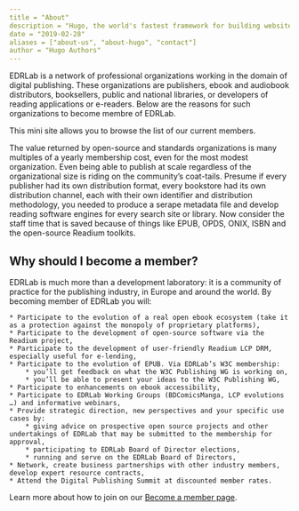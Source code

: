 ```yaml
---
title = "About"
description = "Hugo, the world's fastest framework for building websites"
date = "2019-02-28"
aliases = ["about-us", "about-hugo", "contact"]
author = "Hugo Authors"
---
```


EDRLab is a network of professional organizations working in the domain of digital publishing. These organizations are publishers, ebook and audiobook distributors, booksellers, public and national libraries, or developers of reading applications or e-readers. Below are the reasons for such organizations to become membre of EDRLab.

This mini site allows you to browse the list of our current members. 

The value returned by open-source and standards organizations is many multiples of a yearly membership cost, even for the most modest organization. Even being able to publish at scale regardless of the organizational size is riding on the community’s coat-tails.  Presume if every publisher had its own distribution format, every bookstore had its own distribution channel, each with their own identifier and distribution methodology, you needed to produce a serape metadata file and develop reading software engines for every search site or library.  Now consider the staff time that is saved because of things like EPUB, OPDS, ONIX, ISBN and the open-source Readium toolkits.

## Why should I become a member?

EDRLab is much more than a development laboratory: it is a community of practice for the publishing industry, in Europe and around the world. By becoming member of EDRLab you will:

    * Participate to the evolution of a real open ebook ecosystem (take it as a protection against the monopoly of proprietary platforms),
    * Participate to the development of open-source software via the Readium project,
    * Participate to the development of user-friendly Readium LCP DRM, especially useful for e-lending,
    * Participate to the evolution of EPUB. Via EDRLab’s W3C membership:
        * you’ll get feedback on what the W3C Publishing WG is working on,
        * you’ll be able to present your ideas to the W3C Publishing WG,
    * Participate to enhancements on ebook accessibility,
    * Participate to EDRLab Working Groups (BDComicsManga, LCP evolutions …) and informative webinars,
    * Provide strategic direction, new perspectives and your specific use cases by:
        * giving advice on prospective open source projects and other undertakings of EDRLab that may be submitted to the membership for approval,
        * participating to EDRLab Board of Director elections,
        * running and serve on the EDRLab Board of Directors,
    * Network, create business partnerships with other industry members, develop expert resource contracts,
    * Attend the Digital Publishing Summit at discounted member rates.

Learn more about how to join on our [Become a member page](https://www.edrlab.org/become-a-member/). 